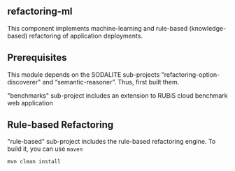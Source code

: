 ## refactoring-ml

This component implements machine-learning and rule-based (knowledge-based) refactoring of application deployments.  

## Prerequisites
This module depends on the SODALITE sub-projects "refactoring-option-discoverer" and “semantic-reasoner”. Thus, first built them.

"benchmarks" sub-project includes an extension to RUBiS cloud benchmark web application

## Rule-based Refactoring
"rule-based" sub-project includes the rule-based refactoring engine. To build it, you can use `maven`
```
mvn clean install
```
